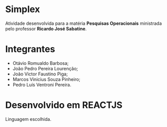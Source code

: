 # Simplex

Atividade desenvolvida para a matéria **Pesquisas Operacionais** ministrada pelo professor **Ricardo José Sabatine**.


# Integrantes

- Otávio Romualdo Barbosa;
- João Pedro Pereira Lourenção;
- João Victor Faustino Piga;
- Marcos Vinicius Souza Pinheiro;
- Pedro Luís Ventroni Pereira. 

# Desenvolvido em REACTJS

Linguagem escolhida.